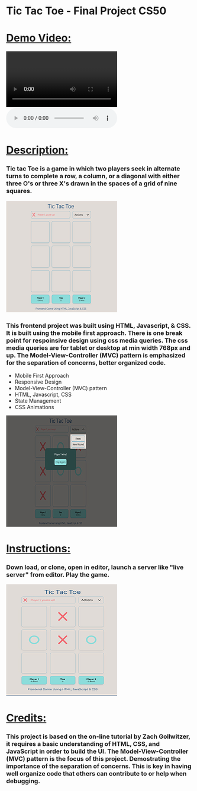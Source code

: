 # Tic Tac Toe - Final Project CS50
# <u>Demo Video: </u>

<video controls src="Tic_Tac_Toe_Project_Presentation.mp4" type="video/mp4" style="max-width: 500px;">
</video>
<audio controls src="Tic_Tac_Toe_Project_Presentation1_audio.m4a"></audio>

# <u>Description: </u>
### Tic tac Toe is a game in which two players seek in alternate turns to complete a row, a column, or a diagonal with either three O's or three X's drawn in the spaces of a grid of nine squares.
  ![Screenshot of the landing page of the Tic Tac Toe Game.](/TicTacToe_ScreenShot1.jpg)
### This frontend project was built using HTML, Javascript, & CSS. It is built using the mobile first approach. There is one break point for respoinsive design using css media queries. The css media queries are for tablet or desktop at min width 768px and up. The Model-View-Controller (MVC) pattern is emphasized for the separation of concerns, better organized code.

 - Mobile First Approach
 - Responsive Design
 - Model-View-Controller (MVC) pattern
 - HTML, Javascript, CSS
 - State Management
 - CSS Animations

  ![Screenshot of the landing page of the Tic Tac Toe Game.](/TicTacToe_ScreenShot2Win.jpg)


# <u>Instructions:</u>
### Down load, or clone, open in editor, launch a server like "live server" from editor. Play the game.
  ![Screenshot of the Tic Tac Toe Game Win!.](/TicTacToe_ScreenShot3_Play.jpg)

# <u>Credits:</u>
### This project is based on the on-line tutorial by Zach Gollwitzer, it requires a basic understanding of HTML, CSS, and JavaScript in order to build the UI. The Model-View-Controller (MVC) pattern is the focus of this project. Demostrating the importance of the separation of concerns. This is key in having well organize code that others can contribute to or help when debugging.





